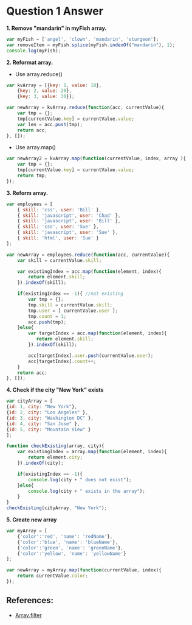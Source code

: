 # Question 1 Answer

**1. Remove "mandarin" in myFish array.**
```js
var myFish = ['angel', 'clown', 'mandarin', 'sturgeon'];
var removeItem = myFish.splice(myFish.indexOf("mandarin"), 1);
console.log(myFish);
```

**2. Reformat array.**

- Use array.reduce()
```js
var kvArray = [{key: 1, value: 10},
    {key: 2, value: 20},
    {key: 3, value: 30}];
```

```js
var newArray = kvArray.reduce(function(acc, currentValue){
    var tmp = {};
    tmp[currentValue.key] = currentValue.value;
    var len = acc.push(tmp);
    return acc;
}, []);
```

- Use array.map()
```js
var newArray2 = kvArray.map(function(currentValue, index, array ){
    var tmp = {};
    tmp[currentValue.key] = currentValue.value;
    return tmp;
});
```


**3. Reform array.**
```js
var employees = [
    { skill: 'css', user: 'Bill' },
    { skill: 'javascript', user: 'Chad' },
    { skill: 'javascript', user: 'Bill' },
    { skill: 'css', user: 'Sue' },
    { skill: 'javascript', user: 'Sue' },
    { skill: 'html', user: 'Sue' }
];
```

```js
var newArray = employees.reduce(function(acc, currentValue){
    var skill = currentValue.skill;

    var existingIndex = acc.map(function(element, index){
        return element.skill;
    }).indexOf(skill);

    if(existingIndex == -1){ //not existing
        var tmp = {};
        tmp.skill = currentValue.skill;
        tmp.user = [ currentValue.user ];
        tmp.count = 1;
        acc.push(tmp);
    }else{
        var targetIndex = acc.map(function(element, index){
           return element.skill;
        }).indexOf(skill);

        acc[targetIndex].user.push(currentValue.user);
        acc[targetIndex].count++;
    }
    return acc;
}, []);
```


**4. Check if the city "New York" exists**
```js
var cityArray = [
{id: 1, city: "New York"},
{id: 2, city: "Los Angeles" },
{id: 3, city: "Washington DC" },
{id: 4, city: "San Jose" },
{id: 5, city: "Mountain View" }
];
```

```js
function checkExisting(array, city){
    var existingIndex = array.map(function(element, index){
        return element.city;
    }).indexOf(city);

    if(existingIndex == -1){
        console.log(city + " does not exist");
    }else{
        console.log(city + " exists in the array");
    }
}
checkExisting(cityArray, "New York");
```

**5. Create new array** 
```js
var myArray = [
    {'color':'red', 'name': 'redName'},
    {'color':'blue', 'name': 'blueName'},
    {'color':'green', 'name': 'greenName'},
    {'color':'yellow', 'name': 'yellowName'}
];
```

```js
var newArray = myArray.map(function(currentValue, index){
    return currentValue.color;
});
```

## References:

- [Array.filter](https://developer.mozilla.org/en-US/docs/Web/JavaScript/Reference/Global_Objects/Array/filter)
